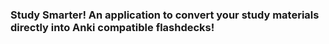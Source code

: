 ### Study Smarter! An application to convert your study materials directly into Anki compatible flashdecks!

